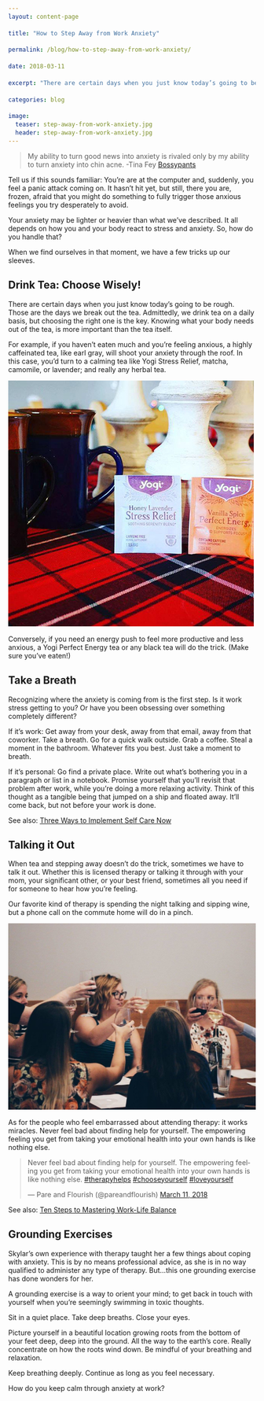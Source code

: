 ```yaml
---
layout: content-page

title: "How to Step Away from Work Anxiety"

permalink: /blog/how-to-step-away-from-work-anxiety/

date: 2018-03-11

excerpt: "There are certain days when you just know today’s going to be rough. Those are the days we break out the tea."

categories: blog

image:
  teaser: step-away-from-work-anxiety.jpg
  header: step-away-from-work-anxiety.jpg
---
```


>My ability to turn good news into anxiety is rivaled only by my ability to turn anxiety into chin acne. -Tina Fey [Bossypants](http://amzn.to/2fy3kDP)

Tell us if this sounds familiar: You’re are at the computer and, suddenly, you feel a panic attack coming on. It hasn’t hit yet, but still, there you are, frozen, afraid that you might do something to fully trigger those anxious feelings you try desperately to avoid. 

Your anxiety may be lighter or heavier than what we’ve described. It all depends on how you and your body react to stress and anxiety. So, how do you handle that? 

When we find ourselves in that moment, we have a few tricks up our sleeves.

## Drink Tea: Choose Wisely!

There are certain days when you just know today’s going to be rough. Those are the days we break out the tea. Admittedly, we drink tea on a daily basis, but choosing the right one is the key. Knowing what your body needs out of the tea, is more important than the tea itself.

<div class="row">
  <div class="col-md-8 col-sm-6">
    <p>For example, if you haven’t eaten much and you’re feeling anxious, a highly caffeinated tea, like earl gray, will shoot your anxiety through the roof. In this case, you’d turn to a calming tea like Yogi Stress Relief, matcha, camomile, or lavender; and really any herbal tea.</p>
  </div>
  <div class="col-md-4 col-sm-6">
    <img class="img-responsive" src="/assets/images/posts/step-away-from-work-anxiety/stress-relief-tea.jpg" alt="Image of Stress Relief Tea">
  </div>
</div>

Conversely, if you need an energy push to feel more productive and less anxious, a Yogi Perfect Energy tea or any black tea will do the trick. (Make sure you’ve eaten!)

## Take a Breath

Recognizing where the anxiety is coming from is the first step. Is it work stress getting to you? Or have you been obsessing over something completely different? 

If it’s work: Get away from your desk, away from that email, away from that coworker. Take a breath. Go for a quick walk outside. Grab a coffee. Steal a moment in the bathroom. Whatever fits you best. Just take a moment to breath. 

If it’s personal: Go find a private place. Write out what’s bothering you in a paragraph or list in a notebook. Promise yourself that you’ll revisit that problem after work, while you’re doing a more relaxing activity. Think of this thought as a tangible being that jumped on a ship and floated away. It’ll come back, but not before your work is done. 

See also: [Three Ways to Implement Self Care Now](/blog/three-ways-to-implement-self-care-now/)

## Talking it Out

When tea and stepping away doesn’t do the trick, sometimes we have to talk it out. Whether this is licensed therapy or talking it through with your mom, your significant other, or your best friend, sometimes all you need if for someone to hear how you’re feeling. 

Our favorite kind of therapy is spending the night talking and sipping wine, but a phone call on the commute home will do in a pinch.

<div class="row">
  <div class="col-sm-12">
    <img class="img-responsive" src="/assets/images/posts/step-away-from-work-anxiety/talking-it-out.jpg" alt="Image of Stress Relief Tea">
  </div>
</div>

As for the people who feel embarrassed about attending therapy: it works miracles. Never feel bad about finding help for yourself. The empowering feeling you get from taking your emotional health into your own hands is like nothing else. 

<blockquote class="twitter-tweet tw-align-center" data-lang="en"><p lang="en" dir="ltr">Never feel bad about finding help for yourself. The empowering feeling you get from taking your emotional health into your own hands is like nothing else. <a href="https://twitter.com/hashtag/therapyhelps?src=hash&amp;ref_src=twsrc%5Etfw">#therapyhelps</a> <a href="https://twitter.com/hashtag/chooseyourself?src=hash&amp;ref_src=twsrc%5Etfw">#chooseyourself</a> <a href="https://twitter.com/hashtag/loveyourself?src=hash&amp;ref_src=twsrc%5Etfw">#loveyourself</a></p>&mdash; Pare and Flourish (@pareandflourish) <a href="https://twitter.com/pareandflourish/status/972849761425547265?ref_src=twsrc%5Etfw">March 11, 2018</a></blockquote>
<script async src="https://platform.twitter.com/widgets.js" charset="utf-8"></script>


See also: [Ten Steps to Mastering Work-Life Balance](/blog/ten-steps-to-mastering-work-life-balance/)

## Grounding Exercises

Skylar’s own experience with therapy taught her a few things about coping with anxiety. This is by no means professional advice, as she is in no way qualified to administer any type of therapy. But...this one grounding exercise has done wonders for her. 

A grounding exercise is a way to orient your mind; to get back in touch with yourself when you’re seemingly swimming in toxic thoughts. 

Sit in a quiet place. Take deep breaths. Close your eyes.

Picture yourself in a beautiful location growing roots from the bottom of your feet deep, deep into the ground. All the way to the earth’s core. Really concentrate on how the roots wind down. Be mindful of your breathing and relaxation. 

Keep breathing deeply. Continue as long as you feel necessary. 

How do you keep calm through anxiety at work?
